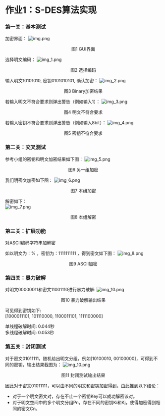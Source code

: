 # 作业1：S-DES算法实现

### 第一关：基本测试
加密界面：
![img.png](img.png)
<p align="center">图1 GUI界面</p>

选择明文编码：
![img_1.png](img_1.png)
<p align="center">图2 选择编码</p>

输入明文10101010, 密钥0101010101, 确认加密：
![img_2.png](img_2.png)
<p align="center">图3 Binary加密结果</p>

若输入明文不符合要求则弹出警告（例如输入1）：
![img_3.png](img_3.png)
<p align="center">图4 明文不符合要求</p>

若输入密钥不符合要求则弹出警告（例如输入8bit）：
![img_4.png](img_4.png)
<p align="center">图5 密钥不符合要求</p>


### 第二关：交叉测试

参考小组的密钥和明文加密结果如下图：
![img_5.png](img_5.png)
<p align="center">图6 另一组加密</p>




我们明密文加密如下图：
![img_6.png](img_6.png)
<p align="center">图7 本组加密</p>

解密如下：  
![img_7.png](img_7.png)
<p align="center">图8 本组解密</p>



### 第三关：扩展功能

对ASCII编码字符串加解密

如以明文为：% ，密钥为：1111111111 ，得到密文如下图：
![img_8.png](img_8.png)
<p align="center">图9 ASCII加密</p>


### 第四关：暴力破解

对明文00000011和密文11001110进行暴力破解:
![img_10.png](img_9.png)
<p align="center">图10 暴力破解输出结果</p>

可见得到密钥如下:  
[1000011101, 101110000, 1100011101, 1111100000]

单线程破解时间: 0.044秒  
多线程破解时间: 0.053秒


### 第五关：封闭测试

对于密文01011111，随机给出明文分组，例如[10100010, 00100000]，可得到不同的密钥，输出结果截图为：
![img_10.png](img_10.png)
<p align="center">图11 封闭测试输出结果</p>

因此对于密文01011111，可以由不同的明文和密钥加密得到，由此推到以下结论：
-  对于一个明文密文对，存在不止一个密钥Key可以成功解密该对。
-  对于明文空间中的多个明文分组Pn，存在不同的密钥Ki和Kj，使得加密得到相同的密文Cn。